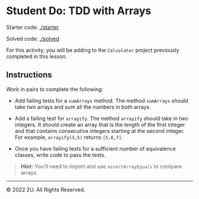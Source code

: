 # Student Do: TDD with Arrays

Starter code: [./starter](./starter)

Solved code: [./solved](./solved)

For this activity, you will be adding to the `Calculator` project previously completed in this lesson.

## Instructions

Work in pairs to complete the following:

- Add failing tests for a `sumArrays` method. The method `sumArrays` should take two arrays and sum all the numbers in both arrays.

- Add a failing test for `arrayify`. The method `arrayify` should take in two integers. It should create an array that is the length of the first integer and that contains consecutive integers starting at the second integer. For example, `arrayify(3,5)` returns `[5,6,7]`.

- Once you have failing tests for a sufficient number of equivalence classes, write code to pass the tests.

> **Hint:** You'll need to import and use `assertArrayEquals` to compare arrays.

---

© 2022 2U. All Rights Reserved.
